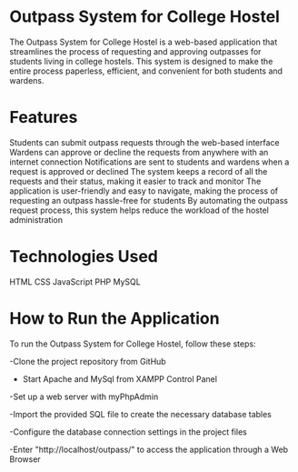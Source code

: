 # Outpass System for College Hostel
The Outpass System for College Hostel is a web-based application that streamlines the process of requesting and approving outpasses for students living in college hostels. This system is designed to make the entire process paperless, efficient, and convenient for both students and wardens.

# Features
Students can submit outpass requests through the web-based interface
Wardens can approve or decline the requests from anywhere with an internet connection
Notifications are sent to students and wardens when a request is approved or declined
The system keeps a record of all the requests and their status, making it easier to track and monitor
The application is user-friendly and easy to navigate, making the process of requesting an outpass hassle-free for students
By automating the outpass request process, this system helps reduce the workload of the hostel administration

# Technologies Used
HTML
CSS
JavaScript
PHP
MySQL

# How to Run the Application
To run the Outpass System for College Hostel, follow these steps:

-Clone the project repository from GitHub

- Start Apache and MySql from XAMPP Control Panel
 
-Set up a web server with myPhpAdmin

-Import the provided SQL file to create the necessary database tables

-Configure the database connection settings in the project files

-Enter "http://localhost/outpass/" to access the application through a Web Browser
 
